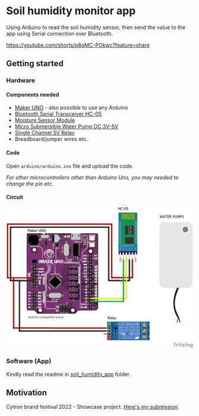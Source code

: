 # Soil humidity monitor app

Using Arduino to read the soil humidity sensor, then send the value to the app using Serial connection over Bluetooth.

https://youtube.com/shorts/p8qMC-POkwc?feature=share

## Getting started

### Hardware

#### Components needed

- [Maker UNO](https://my.cytron.io/p-maker-uno-simplifying-arduino-for-education?ref=99Y7TxrNIn6Jo) - also possible to use any Arduino
- [Bluetooth Serial Transceiver HC-05](https://my.cytron.io/p-bluetooth-serial-transceiver-hc-05?ref=99Y7TxrNIn6Jo)
- [Moisture Sensor Module](https://my.cytron.io/p-moisture-sensor-module?ref=99Y7TxrNIn6Jo&search=soil)
- [Micro Submersible Water Pump DC 3V-5V](https://my.cytron.io/p-micro-submersible-water-pump-dc-3v-5v?ref=99Y7TxrNIn6Jo)
- [Single Channel 5V Relay](https://my.cytron.io/p-single-channel-5v-relay-breakout-board?ref=99Y7TxrNIn6Jo&search=relay)
- Breadboard/jumper wires etc.

#### Code

Open `arduino/arduino.ino` file and upload the code.

_For other microcontrollers other than Arduino Uno, you may needed to change the pin etc._

#### Circuit

![fritzing circuit](./fritzing/circuit_bb.png)

### Software (App)

Kindly read the readme in [soil_humidity_app](/soil_humidity_app/) folder.

## Motivation

Cytron brand festival 2022 - Showcase project. [Here's my submission](https://www.instagram.com/reel/CjBC2E0JOc-/?igshid=NjQxMzA2Mjk=).
